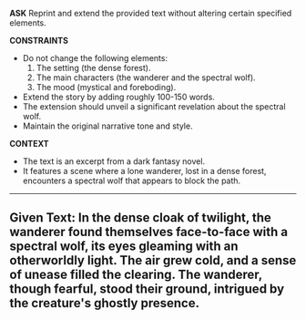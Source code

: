 <!-- __ASK__
Reprint and extend the provided text without altering certain specified elements.

__CONSTRAINTS__
- Do not change the following elements:
  1. The setting (the dense forest).
  2. The mood (mystical and foreboding).
- The extension should unveil a significant revelation about the spectral wolf.
- Maintain the original narrative tone and style.

__CONTEXT__
- The text is an excerpt from a dark fantasy novel.
- It features a scene where a lone wanderer, lost in a dense forest, encounters a spectral wolf that appears to block the path.
____
Given Text:
In the dense cloak of twilight, the wanderer found themselves face-to-face with a spectral wolf, its eyes gleaming with an otherworldly light. The air grew cold, and a sense of unease filled the clearing. The wanderer, though fearful, stood their ground, intrigued by the creature's ghostly presence.
---- -->

__ASK__
Reprint and extend the provided text without altering certain specified elements.

__CONSTRAINTS__
- Do not change the following elements:
  1. The setting (the dense forest).
  2. The main characters (the wanderer and the spectral wolf).
  3. The mood (mystical and foreboding).
- Extend the story by adding roughly 100-150 words.
- The extension should unveil a significant revelation about the spectral wolf.
- Maintain the original narrative tone and style.

__CONTEXT__
- The text is an excerpt from a dark fantasy novel.
- It features a scene where a lone wanderer, lost in a dense forest, encounters a spectral wolf that appears to block the path.
____
Given Text:
In the dense cloak of twilight, the wanderer found themselves face-to-face with a spectral wolf, its eyes gleaming with an otherworldly light. The air grew cold, and a sense of unease filled the clearing. The wanderer, though fearful, stood their ground, intrigued by the creature's ghostly presence.
----
